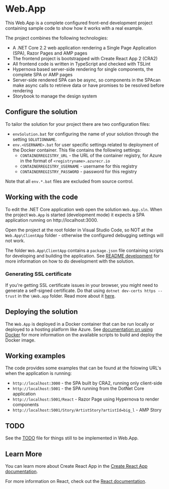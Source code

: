 # Web.App

This Web.App is a complete configured front-end development project containing sample code to show how it works with a real example.

The project combines the following technologies:

- A .NET Core 2.2 web application rendering a Single Page Application (SPA), Razor Pages and AMP pages
- The frontend project is bootstrapped with Create React App 2 (CRA2)
- All frontend code is written in TypeScript and checked with TSLint
- Hypernova based server-side rendering for single components, the complete SPA or AMP pages
- Server-side rendered SPA can be async, so components in the SPAcan make async calls to retrieve data or have promises to be resolved before rendering
- Storybook to manage the design system

## Configure the solution

To tailor the solution for your project there are two configuration files:

- ```envSolution.bat``` for configuring the name of your solution through the setting ```SOLUTIONNAME```.
- ```env.<USERNAME>.bat``` for user specific settings related to deployment of the Docker container. This file contains the following settings:
  - ```CONTAINERREGISTRY_URL``` - the URL of the container registry, for Azure in the format of ```<registryname>.azurecr.io```
  - ```CONTAINERREGISTRY_USERNAME``` - username for this registry
  - ```CONTAINERREGISTRY_PASSWORD``` - password for this registry

Note that all ```env.*.bat``` files are excluded from source control.

## Working with the code

To edit the .NET Core application web open the solution ```Web.App.sln```. When the project ```Web.App``` is started (development mode) it expects a SPA application running on http://localhost:3000.

Open the project at the root folder in Visual Studio Code, so NOT at the ```Web.App\ClientApp``` folder - otherwise the configured debugging settings will not work.

The folder ```Web.App\ClientApp``` contains a ```package.json``` file containing scripts
for developing and building the application. See [README development](./documentation/development.md) for more information on how to do development with the solution.

### Generating SSL certificate
If you're getting SSL certificate issues in your browser, you might need to generate a self-signed certificate. Do that using ```dotnet dev-certs https --trust``` in the ```\Web.app``` folder. Read more about it [here](https://www.hanselman.com/blog/DevelopingLocallyWithASPNETCoreUnderHTTPSSSLAndSelfSignedCerts.aspx).

## Deploying the solution

The ```Web.App``` is deployed in a Docker container that can be run locally or deployed to a hosting platform like Azure.
See [documentation on using Docker](./documentation/Docker.md) for more information on the available scripts to build and deploy the Docker image.

## Working examples

The code provides some examples that can be found at the folowing URL's when the application is running:

- ```http://localhost:3000``` - the SPA built by CRA2, running only client-side
- ```http://localhost:5001``` - the SPA running from the DotNet Core application
- ```http://localhost:5001/React``` - Razor Page using Hypernova to render components
- ```http://localhost:5001/Story/ArtistStory?artistId=big_l``` - AMP Story

## TODO

See the [TODO](./TODO.md) file for things still to be implemented in Web.App.

## Learn More

You can learn more about Create React App in the [Create React App documentation](https://facebook.github.io/create-react-app/docs/getting-started).

For more information on React, check out the [React documentation](https://reactjs.org/).
